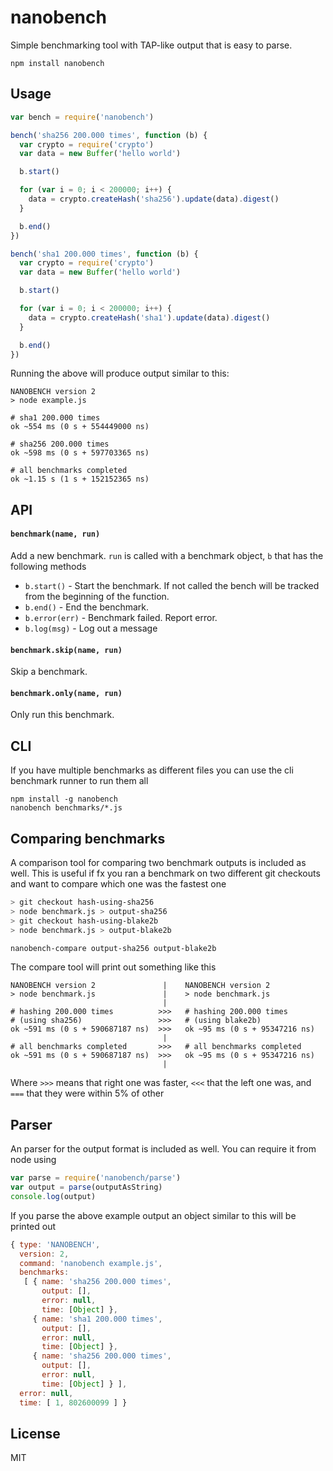 # nanobench

Simple benchmarking tool with TAP-like output that is easy to parse.

```
npm install nanobench
```

## Usage

``` js
var bench = require('nanobench')

bench('sha256 200.000 times', function (b) {
  var crypto = require('crypto')
  var data = new Buffer('hello world')

  b.start()

  for (var i = 0; i < 200000; i++) {
    data = crypto.createHash('sha256').update(data).digest()
  }

  b.end()
})

bench('sha1 200.000 times', function (b) {
  var crypto = require('crypto')
  var data = new Buffer('hello world')

  b.start()

  for (var i = 0; i < 200000; i++) {
    data = crypto.createHash('sha1').update(data).digest()
  }

  b.end()
})
```

Running the above will produce output similar to this:

```
NANOBENCH version 2
> node example.js

# sha1 200.000 times
ok ~554 ms (0 s + 554449000 ns)

# sha256 200.000 times
ok ~598 ms (0 s + 597703365 ns)

# all benchmarks completed
ok ~1.15 s (1 s + 152152365 ns)
```

## API

#### `benchmark(name, run)`

Add a new benchmark. `run` is called with a benchmark object, `b` that has the following methods

* `b.start()` - Start the benchmark. If not called the bench will be tracked from the beginning of the function.
* `b.end()` - End the benchmark.
* `b.error(err)` - Benchmark failed. Report error.
* `b.log(msg)` - Log out a message

#### `benchmark.skip(name, run)`

Skip a benchmark.

#### `benchmark.only(name, run)`

Only run this benchmark.

## CLI

If you have multiple benchmarks as different files you can use the cli benchmark runner to run them all

```
npm install -g nanobench
nanobench benchmarks/*.js
```

## Comparing benchmarks

A comparison tool for comparing two benchmark outputs is included as well.
This is useful if fx you ran a benchmark on two different git checkouts and want to compare which
one was the fastest one

``` sh
> git checkout hash-using-sha256
> node benchmark.js > output-sha256
> git checkout hash-using-blake2b
> node benchmark.js > output-blake2b

nanobench-compare output-sha256 output-blake2b
```

The compare tool will print out something like this

```
NANOBENCH version 2               |    NANOBENCH version 2
> node benchmark.js               |    > node benchmark.js
                                  |
# hashing 200.000 times          >>>   # hashing 200.000 times
# (using sha256)                 >>>   # (using blake2b)
ok ~591 ms (0 s + 590687187 ns)  >>>   ok ~95 ms (0 s + 95347216 ns)
                                  |
# all benchmarks completed       >>>   # all benchmarks completed
ok ~591 ms (0 s + 590687187 ns)  >>>   ok ~95 ms (0 s + 95347216 ns)
                                  |
```

Where `>>>` means that right one was faster, `<<<` that the left one was, and `===` that they were within 5% of other



## Parser

An parser for the output format is included as well. You can require it from node using

``` js
var parse = require('nanobench/parse')
var output = parse(outputAsString)
console.log(output)
```

If you parse the above example output an object similar to this will be printed out

``` js
{ type: 'NANOBENCH',
  version: 2,
  command: 'nanobench example.js',
  benchmarks:
   [ { name: 'sha256 200.000 times',
       output: [],
       error: null,
       time: [Object] },
     { name: 'sha1 200.000 times',
       output: [],
       error: null,
       time: [Object] },
     { name: 'sha256 200.000 times',
       output: [],
       error: null,
       time: [Object] } ],
  error: null,
  time: [ 1, 802600099 ] }
```

## License

MIT
